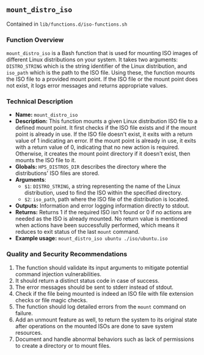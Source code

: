 ## `mount_distro_iso`

Contained in `lib/functions.d/iso-functions.sh`

### Function Overview

`mount_distro_iso` is a Bash function that is used for mounting ISO images of different Linux distributions on your system. It takes two arguments: `DISTRO_STRING` which is the string identifier of the Linux distribution, and `iso_path` which is the path to the ISO file. Using these, the function mounts the ISO file to a provided mount point. If the ISO file or the mount point does not exist, it logs error messages and returns appropriate values.

### Technical Description

- **Name:** `mount_distro_iso`
- **Description:** This function mounts a given Linux distribution ISO file to a defined mount point. It first checks if the ISO file exists and if the mount point is already in use. If the ISO file doesn't exist, it exits with a return value of 1 indicating an error. If the mount point is already in use, it exits with a return value of 0, indicating that no new action is required. Otherwise, it creates the mount point directory if it doesn't exist, then mounts the ISO file to it.
- **Globals:** `HPS_DISTROS_DIR` describes the directory where the distributions' ISO files are stored.
- **Arguments**: 
     - `$1`: `DISTRO_STRING`, a string representing the name of the Linux distribution, used to find the ISO within the specified directory.
     - `$2`: `iso_path`, path where the ISO file of the distribution is located.
- **Outputs:** Information and error logging information directly to stdout.
- **Returns:** Returns 1 if the required ISO isn't found or 0 if no actions are needed as the ISO is already mounted. No return value is mentioned when actions have been successfully performed, which means it reduces to exit status of the last `mount` command.
- **Example usage:** `mount_distro_iso ubuntu ./iso/ubuntu.iso`


### Quality and Security Recommendations

1. The function should validate its input arguments to mitigate potential command injection vulnerabilities.
2. It should return a distinct status code in case of success.
3. The error messages should be sent to stderr instead of stdout.
4. Check if the file being mounted is indeed an ISO file with file extension checks or file magic checks.
5. The function should log detailed errors from the `mount` command on failure.
6. Add an unmount feature as well, to return the system to its original state after operations on the mounted ISOs are done to save system resources.
7. Document and handle abnormal behaviors such as lack of permissions to create a directory or to mount files.

